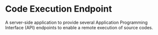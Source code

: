 # Code Execution Endpoint

A server-side application to provide several Application Programming Interface (API) endpoints to enable a remote execution of source codes.
